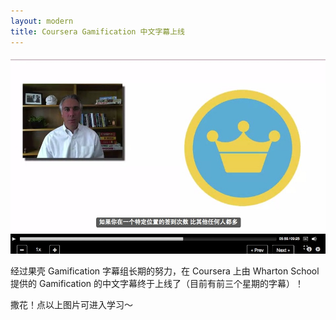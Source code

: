 ```yaml
---
layout: modern
title: Coursera Gamification 中文字幕上线
---
```


<a href="https://class.coursera.org/gamification-003/lecture"><img src="/images/gam.jpg"></a>

经过果壳 Gamification 字幕组长期的努力，在 Coursera 上由 Wharton School 提供的 Gamification 的中文字幕终于上线了（目前有前三个星期的字幕）！

撒花！点以上图片可进入学习～